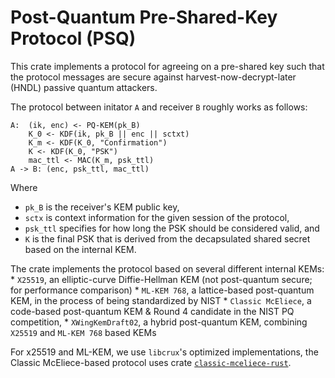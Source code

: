 # Post-Quantum Pre-Shared-Key Protocol (PSQ) #

This crate implements a protocol for agreeing on a pre-shared key such
that the protocol messages are secure against
harvest-now-decrypt-later (HNDL) passive quantum attackers.

The protocol between initator `A` and receiver `B` roughly works as follows:
```
A:  (ik, enc) <- PQ-KEM(pk_B)
    K_0 <- KDF(ik, pk_B || enc || sctxt)
    K_m <- KDF(K_0, "Confirmation")
    K <- KDF(K_0, "PSK")
    mac_ttl <- MAC(K_m, psk_ttl)
A -> B: (enc, psk_ttl, mac_ttl)
```
Where 
* `pk_B` is the receiver's KEM public key, 
* `sctx` is context information for the given session of the protocol,
* `psk_ttl` specifies for how long the PSK should be considered valid, and
* `K` is the final PSK that is derived from the decapsulated shared
  secret based on the internal KEM.
  
The crate implements the protocol based on several different internal
KEMs:
    * `X25519`, an elliptic-curve Diffie-Hellman KEM (not post-quantum
      secure; for performance comparison)
    * `ML-KEM 768`, a lattice-based post-quantum KEM, in the process
      of being standardized by NIST
    * `Classic McEliece`, a code-based post-quantum KEM & Round 4
      candidate in the NIST PQ competition,
    * `XWingKemDraft02`, a hybrid post-quantum KEM, combining `X25519`
      and `ML-KEM 768` based KEMs

For x25519 and ML-KEM, we use `libcrux`'s optimized implementations,
the Classic McEliece-based protocol uses crate
[`classic-mceliece-rust`](https://crates.io/crates/classic-mceliece-rust).
